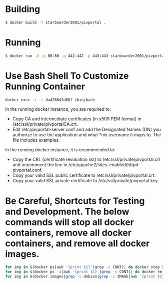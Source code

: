 Building
=====

```bash
$ docker build -t starboarder2001/pivportal .
```

Running
=====

```bash
$ docker run -d -p 80:80 -p 442:442 -p 443:443 starboarder2001/pivportal
```

Use Bash Shell To Customize Running Container
======

```bash
docker exec -i -t da426841d88f /bin/bash
```

In the running docker instance, you are required to:

- Copy CA and intermediate certificates (in x509 PEM format) in /etc/ssl/private/pivportalCA.crt.
- Edit /etc/pivportal-server.conf and add the Designated Names (DN) you authorize to use the application and what *nix username it maps to. The file includes examples.

In the running docker instance, it is recommended to:

- Copy the CRL (certificate revokation list) to /etc/ssl/private/pivportal.crl and uncomment the line in /etc/apache2/sites-enabled/httpd-pivportal.conf.
- Copy your valid SSL public certificate to /etc/ssl/private/pivportal.crt.
- Copy your valid SSL private certificate to /etc/ssl/private/pivportal.key.

Be Careful, Shortcuts for Testing and Development. The below commands will stop all docker containers, remove all docker containers, and remove all docker images.
======

```bash
for img in $(docker ps|awk '{print $1}'|grep -v CONT); do docker stop $img; done
for img in $(docker ps -a|awk '{print $1}'|grep -v CONT); do docker rm $img; done
for img in $(docker images|grep -v debian|grep -v IMAGE|awk '{print $3}'); do docker rmi $img; done
```